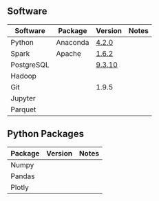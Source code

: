 ## Software

| Software    | Package      | Version     | Notes     |
| ----------- | ------------ | ----------- | --------- |
| Python      | Anaconda     | [4.2.0](https://www.continuum.io/downloads) | |
| Spark       | Apache       | [1.6.2](https://spark.apache.org/docs/1.6.2/) | |
| PostgreSQL  |              | [9.3.10](https://www.postgresql.org/docs/current/static/release-9-3-10.html) | |
| Hadoop      |              | | |
| Git         |              | 1.9.5 | |
| Jupyter     |              | | |
| Parquet     |              | | |

## Python Packages

| Package | Version | Notes |
| ------- | ------- | ----- |
| Numpy   |         |       |
| Pandas  |         |       |
| Plotly  |         |       |

